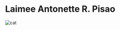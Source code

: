 # Laimee Antonette R. Pisao
![cat](https://www.humanesociety.org/sites/default/files/styles/1240x698/public/2018/06/cat-217679.jpg?h=c4ed616d&itok=3qHaqQ56)